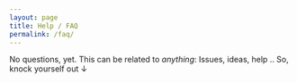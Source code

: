 ```yaml
---
layout: page
title: Help / FAQ
permalink: /faq/
---
```


No questions, yet. 
This can be related to _anything_: Issues, ideas, help .. So, knock yourself out &darr;